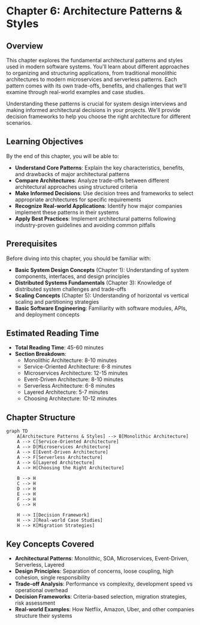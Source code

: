 # Chapter 6: Architecture Patterns & Styles

## Overview

This chapter explores the fundamental architectural patterns and styles used in modern software systems. You'll learn about different approaches to organizing and structuring applications, from traditional monolithic architectures to modern microservices and serverless patterns. Each pattern comes with its own trade-offs, benefits, and challenges that we'll examine through real-world examples and case studies.

Understanding these patterns is crucial for system design interviews and making informed architectural decisions in your projects. We'll provide decision frameworks to help you choose the right architecture for different scenarios.

## Learning Objectives

By the end of this chapter, you will be able to:

- **Understand Core Patterns**: Explain the key characteristics, benefits, and drawbacks of major architectural patterns
- **Compare Architectures**: Analyze trade-offs between different architectural approaches using structured criteria
- **Make Informed Decisions**: Use decision trees and frameworks to select appropriate architectures for specific requirements
- **Recognize Real-world Applications**: Identify how major companies implement these patterns in their systems
- **Apply Best Practices**: Implement architectural patterns following industry-proven guidelines and avoiding common pitfalls

## Prerequisites

Before diving into this chapter, you should be familiar with:

- **Basic System Design Concepts** (Chapter 1): Understanding of system components, interfaces, and design principles
- **Distributed Systems Fundamentals** (Chapter 3): Knowledge of distributed system challenges and trade-offs
- **Scaling Concepts** (Chapter 5): Understanding of horizontal vs vertical scaling and partitioning strategies
- **Basic Software Engineering**: Familiarity with software modules, APIs, and deployment concepts

## Estimated Reading Time

- **Total Reading Time**: 45-60 minutes
- **Section Breakdown**:
  - Monolithic Architecture: 8-10 minutes
  - Service-Oriented Architecture: 6-8 minutes  
  - Microservices Architecture: 12-15 minutes
  - Event-Driven Architecture: 8-10 minutes
  - Serverless Architecture: 6-8 minutes
  - Layered Architecture: 5-7 minutes
  - Choosing Architecture: 10-12 minutes

## Chapter Structure

```mermaid
graph TD
    A[Architecture Patterns & Styles] --> B[Monolithic Architecture]
    A --> C[Service-Oriented Architecture]
    A --> D[Microservices Architecture]
    A --> E[Event-Driven Architecture]
    A --> F[Serverless Architecture]
    A --> G[Layered Architecture]
    A --> H[Choosing the Right Architecture]
    
    B --> H
    C --> H
    D --> H
    E --> H
    F --> H
    G --> H
    
    H --> I[Decision Framework]
    H --> J[Real-world Case Studies]
    H --> K[Migration Strategies]
```

## Key Concepts Covered

- **Architectural Patterns**: Monolithic, SOA, Microservices, Event-Driven, Serverless, Layered
- **Design Principles**: Separation of concerns, loose coupling, high cohesion, single responsibility
- **Trade-off Analysis**: Performance vs complexity, development speed vs operational overhead
- **Decision Frameworks**: Criteria-based selection, migration strategies, risk assessment
- **Real-world Examples**: How Netflix, Amazon, Uber, and other companies structure their systems
